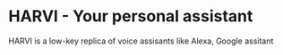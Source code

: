 # HARVI - Your personal assistant

HARVI is a low-key replica of voice assisants like Alexa, Google assitant

